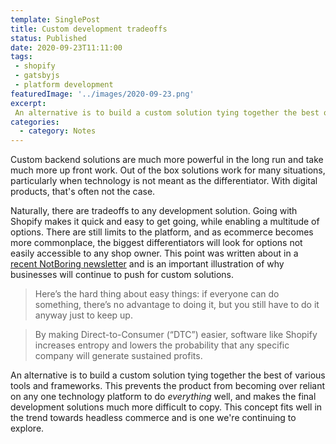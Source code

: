 ```yaml
---
template: SinglePost
title: Custom development tradeoffs
status: Published
date: 2020-09-23T11:11:00
tags:
 - shopify
 - gatsbyjs
 - platform development
featuredImage: '../images/2020-09-23.png'
excerpt:
 An alternative is to build a custom solution tying together the best of various tools and frameworks. This prevents the product from becoming over reliant on any one technology platform to do _everything_ well, and makes the final development solutions much more difficult to copy. This concept  fits well in the trend towards headless commerce and is one we're continuing to explore.
categories:
  - category: Notes
---
```

Custom backend solutions are much more powerful in the long run and take much more up front work. Out of the box solutions work for many situations, particularly when technology is not meant as the differentiator. With digital products, that's often not the case.

Naturally, there are tradeoffs to any development solution. Going with Shopify makes it quick and easy to get going, while enabling a multitude of options. There are still limits to the platform, and as ecommerce becomes more commonplace, the biggest differentiators will look for options not easily accessible to any shop owner. This point was written about in a [recent NotBoring newsletter](https://notboring.substack.com/p/shopify-and-the-hard-thing-about-a05) and is an important illustration of why businesses will continue to push for custom solutions.

> Here’s the hard thing about easy things: if everyone can do something, there’s no advantage to doing it, but you still have to do it anyway just to keep up.

> By making Direct-to-Consumer (“DTC”) easier, software like Shopify increases entropy and lowers the probability that any specific company will generate sustained profits.

An alternative is to build a custom solution tying together the best of various tools and frameworks. This prevents the product from becoming over reliant on any one technology platform to do _everything_ well, and makes the final development solutions much more difficult to copy. This concept  fits well in the trend towards headless commerce and is one we're continuing to explore.
